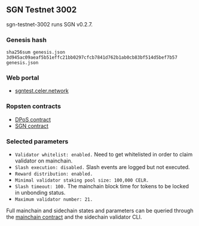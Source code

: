 ## SGN Testnet 3002

sgn-testnet-3002 runs SGN v0.2.7.

### Genesis hash

```shellscript
sha256sum genesis.json
3d945ac09aeaf5b51effc21bb0297cfcb7841d762b1ab0cb83bf514d5bef7b57  genesis.json
```

### Web portal

- [sgntest.celer.network](https://sgntest.celer.network/)

### Ropsten contracts

- [DPoS contract](https://ropsten.etherscan.io/address/0xBC31fA28E01CAB33a9bcD7b30A7C6291479e47c4)
- [SGN contract](https://ropsten.etherscan.io/address/0x7C079d6d889A27ac597F1520168F663523c59FB4)

### Selected parameters

- `Validator whitelist: enabled.` Need to get whitelisted in order to claim validator on mainchain.
- `Slash execution: disabled.` Slash events are logged but not executed.
- `Reward distribution: enabled.`
- `Minimal validator staking pool size: 100,000 CELR.`
- `Slash timeout: 100.` The mainchain block time for tokens to be locked in unbonding status.
- `Maximum validator number: 21.`

Full mainchain and sidechain states and parameters can be queried through the [mainchain contract](https://ropsten.etherscan.io/address/0xBC31fA28E01CAB33a9bcD7b30A7C6291479e47c4#readContract) and the sidechain validator CLI.
